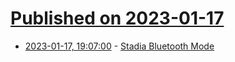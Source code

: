 # [Published on 2023-01-17](index.md)

* [2023-01-17, 19:07:00](https://news.ycombinator.com/item?id=34417131) - [Stadia Bluetooth Mode](https://stadia.google.com/controller/)
